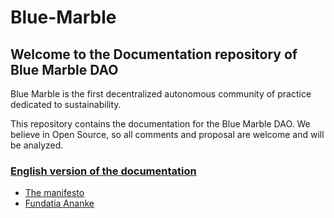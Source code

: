 # Blue-Marble
## Welcome to the Documentation repository of Blue Marble DAO

Blue Marble is the first decentralized autonomous community of practice dedicated to sustainability.

This repository contains the documentation for the Blue Marble DAO.
We believe in Open Source, so all comments and proposal are welcome and will be analyzed.


### [English version of the documentation](https://github.com/dvarlot/Blue-Marble/tree/main/English%20versions)
- [The manifesto](https://github.com/dvarlot/Blue-Marble/blob/main/English%20versions/Blue%20Marble%20Manifesto.md)
- [Fundatia Ananke](https://github.com/dvarlot/Blue-Marble/blob/main/English%20versions/Fundatia%20Ananke.md)

